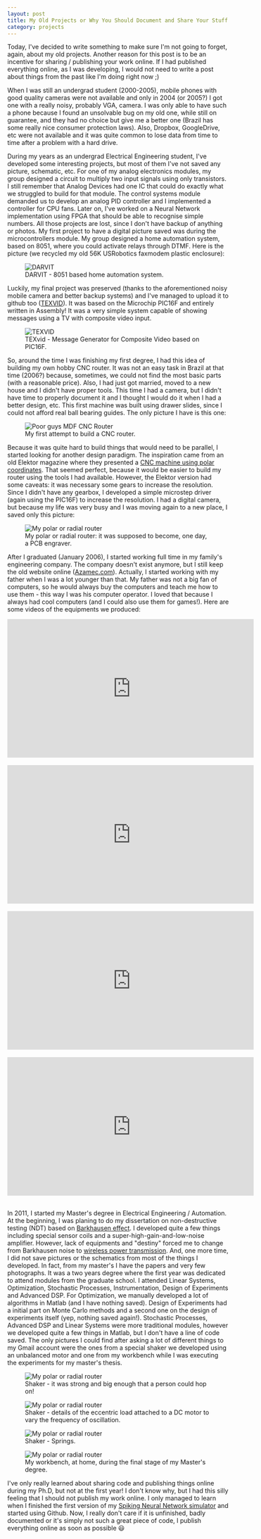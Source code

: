 ```yaml
---
layout: post
title: My Old Projects or Why You Should Document and Share Your Stuff Online
category: projects
---
```


Today, I've decided to write something to make sure I'm not going to forget, again, about my old projects. Another reason for this post is to be an incentive for sharing / publishing your work online. If I had published everything online, as I was developing, I would not need to write a post about things from the past like I'm doing right now ;)  

When I was still an undergrad student (2000-2005), mobile phones with good quality cameras were not available and only in 2004 (or 2005?) I got one with a really noisy, probably VGA, camera.  I was only able to have such a phone because I found an unsolvable bug on my old one, while still on guarantee, and they had no choice but give me a better one (Brazil has some really nice consumer protection laws). Also, Dropbox, GoogleDrive, etc were not available and it was quite common to lose data from time to time after a problem with a hard drive.

During my years as an undergrad Electrical Engineering student, I've developed some interesting projects, but most of them I've not saved any picture, schematic, etc. For one of my analog electronics modules, my group designed a circuit to multiply two input signals using only transistors. I still remember that Analog Devices had one IC that could do exactly what we struggled to build for that module. The control systems module demanded us to develop an analog PID controller and I implemented a controller for CPU fans. Later on, I've worked on a Neural Network implementation using FPGA that should be able to recognise simple numbers. All those projects are lost, since I don't have backup of anything or photos. My first project to have a digital picture saved was during the microcontrollers module. My group designed a home automation system, based on 8051, where you could activate relays through DTMF. Here is the picture (we recycled my old 56K USRobotics faxmodem plastic enclosure):  
<figure>
  <img src="{{ site.url }}/public/images/DARVIT_2.jpg?style=centerme" alt="DARVIT">
  <figcaption>DARVIT - 8051 based home automation system.</figcaption>
</figure>

<!--more-->

Luckily, my final project was preserved (thanks to the aforementioned noisy mobile camera and better backup systems) and I've managed to upload it to github too ([TEXVID](https://github.com/ricardodeazambuja/TEXvid)). It was based on the Microchip PIC16F and entirely written in Assembly! It was a very simple system capable of showing messages using a TV with composite video input.  
<figure>
  <img src="{{ site.url }}/public/images/texvid_working.jpeg?style=centerme" alt="TEXVID">
  <figcaption>TEXvid - Message Generator for Composite Video based on PIC16F.</figcaption>
</figure>

So, around the time I was finishing my first degree, I had this idea of building my own hobby CNC router. It was not an easy task in Brazil at that time (2006?) because, sometimes, we could not find the most basic parts (with a reasonable price). Also, I had just got married, moved to a new house and I didn't have proper tools. This time I had a camera, but I didn't have time to properly document it and I thought I would do it when I had a better design, etc. This first machine was built using drawer slides, since I could not afford real ball bearing guides. The only picture I have is this one:  
<figure>
  <img src="{{ site.url }}/public/images/MyFirstRouter.jpg?style=centerme" alt="Poor guys MDF CNC Router">
  <figcaption>My first attempt to build a CNC router.</figcaption>
</figure>

Because it was quite hard to build things that would need to be parallel, I started looking for another design paradigm. The inspiration came from an old Elektor magazine where they presented a [CNC machine using polar coordinates](https://youtu.be/K7yomRmN52Q). That seemed perfect, because it would be easier to build my router using the tools I had available. However, the Elektor version had some caveats: it was necessary some gears to increase the resolution. Since I didn't have any gearbox, I developed a simple microstep driver (again using the PIC16F) to increase the resolution. I had a digital camera, but because my life was very busy and I was moving again to a new place, I saved only this picture:  
<figure>
  <img src="{{ site.url }}/public/images/MyRadialRouter.jpg?style=centerme" alt="My polar or radial router">
  <figcaption>My polar or radial router: it was supposed to become, one day, a PCB engraver.</figcaption>
</figure>

After I graduated (January 2006), I started working full time in my family's engineering company. The company doesn't exist anymore, but I still keep the old website online ([Azamec.com](http://azamec.com)). Actually, I started working with my father when I was a lot younger than that. My father was not a big fan of computers, so he would always buy the computers and teach me how to use them - this way I was his computer operator. I loved that because I always had cool computers (and I could also use them for games!). Here are some videos of the equipments we produced:  

<div class="video-container" align="center">
<iframe width="560" height="315" src="https://www.youtube.com/embed/UOWg353JbDk" frameborder="0" allowfullscreen></iframe>
</div>
<br />

<div class="video-container" align="center">
<iframe width="560" height="315" src="https://www.youtube.com/embed/UQGq369V3AI" frameborder="0" allowfullscreen></iframe>
</div>
<br />

<div class="video-container" align="center">
<iframe width="560" height="315" src="https://www.youtube.com/embed/Wz_oYNcNnos" frameborder="0" allowfullscreen></iframe>
</div>
<br />

<div class="video-container" align="center">
<iframe width="560" height="315" src="https://www.youtube.com/embed/oHGCXv1XYxI" frameborder="0" allowfullscreen></iframe>
</div>
<br />


In 2011, I started my Master's degree in Electrical Engineering / Automation. At the beginning, I was planing to do my dissertation on non-destructive testing (NDT) based on [Barkhausen effect](https://en.wikipedia.org/wiki/Barkhausen_effect). I developed quite a few things including special sensor coils and a super-high-gain-and-low-noise amplifier. However, lack of equipments and "destiny" forced me to change from Barkhausen noise to [wireless power transmission](http://ricardodeazambuja.com/publications/). And, one more time, I did not save pictures or the schematics from most of the things I developed. In fact, from my master's I have the papers and very few photographs. It was a two years degree where the first year was dedicated to attend modules from the graduate school. I attended Linear Systems, Optimization, Stochastic Processes, Instrumentation, Design of Experiments and Advanced DSP. For Optimization, we manually developed a lot of algorithms in Matlab (and I have nothing saved). Design of Experiments had a initial part on Monte Carlo methods and a second one on the design of experiments itself (yep, nothing saved again!). Stochastic Processes, Advanced DSP and Linear Systems were more traditional modules, however we developed quite a few things in Matlab, but I don't have a line of code saved. The only pictures I could find after asking a lot of different things to my Gmail account were the ones from a special shaker we developed using an unbalanced motor and one from my workbench while I was executing the experiments for my master's thesis.
<figure>
  <img src="{{ site.url }}/public/images/shaker_1.png?style=centerme" alt="My polar or radial router">
  <figcaption>Shaker - it was strong and big enough that a person could hop on!</figcaption>
</figure>

<figure>
  <img src="{{ site.url }}/public/images/shaker_2.png?style=centerme" alt="My polar or radial router">
  <figcaption>Shaker - details of the eccentric load attached to a DC motor to vary the frequency of oscillation.</figcaption>
</figure>

<figure>
  <img src="{{ site.url }}/public/images/shaker_3.png?style=centerme" alt="My polar or radial router">
  <figcaption>Shaker - Springs.</figcaption>
</figure>

<figure>
  <img src="{{ site.url }}/public/images/ExperimentoBancada.jpg?style=centerme" alt="My polar or radial router">
  <figcaption>My workbench, at home, during the final stage of my Master's degree.</figcaption>
</figure>

I've only really learned about sharing code and publishing things online during my Ph.D, but not at the first year! I don't know why, but I had this silly feeling that I should not publish my work online. I only managed to learn when I finished the first version of my [Spiking Neural Network simulator](https://github.com/ricardodeazambuja/BEE) and started using Github. Now, I really don't care if it is unfinished, badly documented or it's simply not such a great piece of code, I publish everything online as soon as possible :smiley:  
